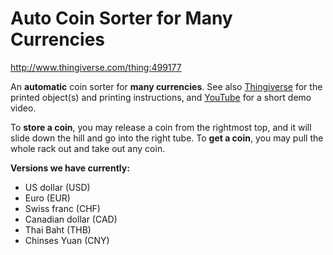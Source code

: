 # Auto Coin Sorter for Many Currencies

http://www.thingiverse.com/thing:499177

An **automatic** coin sorter for **many currencies**.
See also [Thingiverse](http://www.thingiverse.com/thing:499177)
for the printed object(s) and printing instructions,
and [YouTube](http://youtu.be/7F2fIF9PNBk) for a short demo video.

To **store a coin**, you may release a coin from the rightmost top,
and it will slide down the hill and go into the right tube.
To **get a coin**, you may pull the whole rack out and take out any coin.

**Versions we have currently:**

* US dollar (USD)
* Euro (EUR)
* Swiss franc (CHF)
* Canadian dollar (CAD)
* Thai Baht (THB)
* Chinses Yuan (CNY)
